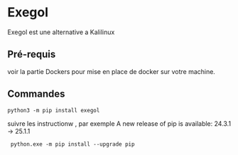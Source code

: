 # Exegol 
Exegol est une alternative a Kalilinux

## Pré-requis
voir la partie Dockers pour mise en place de docker sur votre machine.


## Commandes
    python3 -m pip install exegol

suivre les instructionw , par exemple  A new release of pip is available: 24.3.1 -> 25.1.1
   
     python.exe -m pip install --upgrade pip
